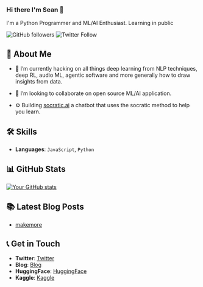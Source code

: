 ### Hi there I'm Sean 👋

I'm a Python Programmer and ML/AI Enthusiast.
Learning in public


![GitHub followers](https://img.shields.io/github/followers/Meta-Sean?style=social) 
![Twitter Follow](https://img.shields.io/twitter/follow/terpsfi?style=social)


## 📝 About Me


- 🌱 I’m currently hacking on all things deep learning from NLP techniques, deep RL, audio ML, agentic software and more generally how to draw insights from data.

- 👯 I’m looking to collaborate on open source ML/AI application.

- ⚙️ Building [socratic.ai](https://socratic-ai.vercel.app) a chatbot that uses the socratic method to help you learn. 


## 🛠 Skills

- **Languages**: `JavaScript`, `Python`

## 📊 GitHub Stats

[![Your GitHub stats](https://github-readme-stats.vercel.app/api?username=Meta-Sean)](https://github.com/anuraghazra/github-readme-stats)

## 📚 Latest Blog Posts

- [makemore](https://terpsfi.xyz/posts/micrograd/2022-10-07-micrograd)


## 📞 Get in Touch

- **Twitter**: [Twitter](https://twitter.com/terpsfi)
- **Blog**: [Blog](https://terpsfi.xyz/)
- **HuggingFace**: [HuggingFace](https://huggingface.co/Terps)
- **Kaggle**: [Kaggle](https://www.kaggle.com/terpsmeta)



